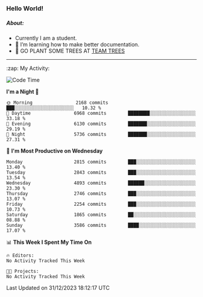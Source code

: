 ### Hello World!

##### About:
- Currently I am a student.
- 🌱 I’m learning how to make better documentation.
- 🌱 GO PLANT SOME TREES AT [TEAM TREES](https://teamtrees.org/)

---
  <summary>:zap: My Activity:</summary>
  
<!--START_SECTION:waka-->
![Code Time](http://img.shields.io/badge/Code%20Time-1%2C267%20hrs%2050%20mins-blue)

**I'm a Night 🦉** 

```text
🌞 Morning                2168 commits        ███░░░░░░░░░░░░░░░░░░░░░░   10.32 % 
🌆 Daytime                6968 commits        ████████░░░░░░░░░░░░░░░░░   33.18 % 
🌃 Evening                6130 commits        ███████░░░░░░░░░░░░░░░░░░   29.19 % 
🌙 Night                  5736 commits        ███████░░░░░░░░░░░░░░░░░░   27.31 % 
```
📅 **I'm Most Productive on Wednesday** 

```text
Monday                   2815 commits        ███░░░░░░░░░░░░░░░░░░░░░░   13.40 % 
Tuesday                  2843 commits        ███░░░░░░░░░░░░░░░░░░░░░░   13.54 % 
Wednesday                4893 commits        ██████░░░░░░░░░░░░░░░░░░░   23.30 % 
Thursday                 2746 commits        ███░░░░░░░░░░░░░░░░░░░░░░   13.07 % 
Friday                   2254 commits        ███░░░░░░░░░░░░░░░░░░░░░░   10.73 % 
Saturday                 1865 commits        ██░░░░░░░░░░░░░░░░░░░░░░░   08.88 % 
Sunday                   3586 commits        ████░░░░░░░░░░░░░░░░░░░░░   17.07 % 
```


📊 **This Week I Spent My Time On** 

```text
🔥 Editors: 
No Activity Tracked This Week

🐱‍💻 Projects: 
No Activity Tracked This Week
```


 Last Updated on 31/12/2023 18:12:17 UTC
<!--END_SECTION:waka-->
